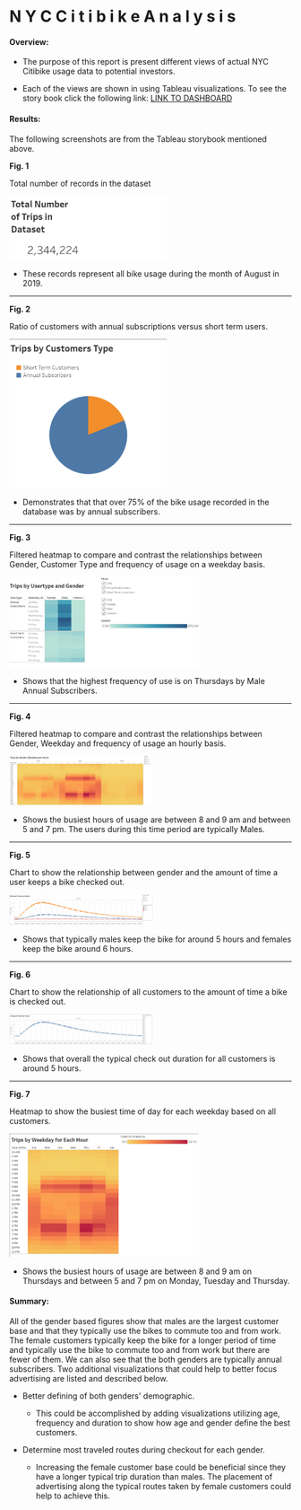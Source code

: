 # N Y C     C i t i b i k e     A n a l y s i s

#### Overview:

* The purpose of this report is present different views of actual NYC Citibike usage data to potential investors.

* Each of the views are shown in using Tableau visualizations.  To see the story book click the following link:  [LINK TO DASHBOARD](https://public.tableau.com/profile/phillip3638#!/vizhome/NYCCitibikeanalysis/StoryNYCCitibikeAnalysis?publish=yes)

  
#### Results:

The following screenshots are from the Tableau storybook mentioned above.

**Fig. 1**

Total number of records in the dataset

<img src=".\resources\Total Number of Trips.PNG" alt="Total Number of Trips" style="zoom: 33%;" />

* These records represent all bike usage during the month of August in 2019.

------

**Fig. 2**

Ratio of customers with annual subscriptions versus short term users.  

<img src=".\resources\TripsByCustomerType.PNG" alt="TripsByCustomerType" style="zoom: 33%;" />

* Demonstrates that that over 75% of the bike usage recorded in the database was by annual subscribers.

------

**Fig. 3**

Filtered heatmap to compare and contrast the relationships between Gender, Customer Type and frequency of usage on a weekday basis.

<img src=".\resources\TripsByGender.PNG" alt="TripsByGender" style="zoom:33%;" />

* Shows that the highest frequency of use is on Thursdays by Male Annual Subscribers.

------

**Fig. 4**

Filtered heatmap to compare and contrast the relationships between Gender, Weekday and frequency of usage an hourly basis.

<img src=".\resources\TripsByGender_WeekdayHourHeatmap.PNG" alt="TripsByGender_WeekdayHourHeatmap" style="zoom:25%;" />

* Shows the busiest hours of usage are between 8 and 9 am and between 5 and 7 pm.  The users during this time period are typically Males.

------

**Fig. 5**

Chart to show the relationship between gender and the amount of time a user keeps a bike checked out.

<img src=".\resources\CheckoutTimesByGender.PNG" alt="CheckoutTimesByGender" style="zoom:25%;" />

* Shows that typically males keep the bike for around 5 hours and females keep the bike around 6 hours.

------

**Fig. 6**

Chart to show the relationship of all customers to the amount of time a bike is checked out.

<img src=".\resources\CheckoutTimesByAllUsers.PNG" alt="CheckoutTimesByAllUsers" style="zoom: 25%;" />

* Shows that overall the typical check out duration for all customers is around 5 hours.

------

**Fig. 7**

Heatmap to show the busiest time of day for each weekday based on all customers.

<img src=".\resources\TipsByWeekdayEachHour.PNG" alt="TipsByWeekdayEachHour" style="zoom: 33%;" />

* Shows the busiest hours of usage are between 8 and 9 am on Thursdays and between 5 and 7 pm on Monday, Tuesday and Thursday.



#### Summary:

All of the gender based figures show that males are the largest customer base and that they typically use the bikes to commute too and from work.  The female customers typically keep the bike for a longer period of time and typically use the bike to commute too and from work but there are fewer of them.  We can also see that the both genders are typically annual subscribers.  Two additional visualizations that could help to better focus advertising are listed and described below.

* Better defining of both genders' demographic.
  * This could be accomplished by adding visualizations utilizing age, frequency and duration to show how age and gender define the best customers.

* Determine most traveled routes during checkout for each gender.
  * Increasing the female customer base could be beneficial since they have a longer typical trip duration than males.  The placement of advertising along the typical routes taken by female customers could help to achieve this.








